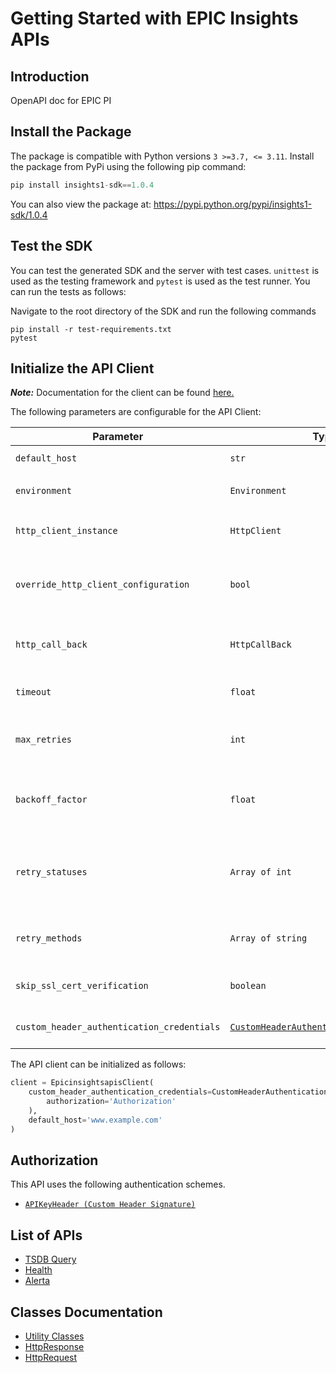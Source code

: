 
# Getting Started with EPIC Insights APIs

## Introduction

OpenAPI doc for EPIC PI

## Install the Package

The package is compatible with Python versions `3 >=3.7, <= 3.11`.
Install the package from PyPi using the following pip command:

```python
pip install insights1-sdk==1.0.4
```

You can also view the package at:
https://pypi.python.org/pypi/insights1-sdk/1.0.4

## Test the SDK

You can test the generated SDK and the server with test cases. `unittest` is used as the testing framework and `pytest` is used as the test runner. You can run the tests as follows:

Navigate to the root directory of the SDK and run the following commands

```
pip install -r test-requirements.txt
pytest
```

## Initialize the API Client

**_Note:_** Documentation for the client can be found [here.](https://www.github.com/vsvinav/insights-python-sdk/tree/1.0.4/doc/client.md)

The following parameters are configurable for the API Client:

| Parameter | Type | Description |
|  --- | --- | --- |
| `default_host` | `str` | *Default*: `'www.example.com'` |
| `environment` | `Environment` | The API environment. <br> **Default: `Environment.PRODUCTION`** |
| `http_client_instance` | `HttpClient` | The Http Client passed from the sdk user for making requests |
| `override_http_client_configuration` | `bool` | The value which determines to override properties of the passed Http Client from the sdk user |
| `http_call_back` | `HttpCallBack` | The callback value that is invoked before and after an HTTP call is made to an endpoint |
| `timeout` | `float` | The value to use for connection timeout. <br> **Default: 60** |
| `max_retries` | `int` | The number of times to retry an endpoint call if it fails. <br> **Default: 0** |
| `backoff_factor` | `float` | A backoff factor to apply between attempts after the second try. <br> **Default: 2** |
| `retry_statuses` | `Array of int` | The http statuses on which retry is to be done. <br> **Default: [408, 413, 429, 500, 502, 503, 504, 521, 522, 524]** |
| `retry_methods` | `Array of string` | The http methods on which retry is to be done. <br> **Default: ['GET', 'PUT']** |
| `skip_ssl_cert_verification` | `boolean` | Set to true to allow skipping ssl certificate verification |
| `custom_header_authentication_credentials` | [`CustomHeaderAuthenticationCredentials`](https://www.github.com/vsvinav/insights-python-sdk/tree/1.0.4/doc/$a/https://www.github.com/vsvinav/insights-python-sdk/tree/1.0.4/custom-header-signature.md) | The credential object for Custom Header Signature |

The API client can be initialized as follows:

```python
client = EpicinsightsapisClient(
    custom_header_authentication_credentials=CustomHeaderAuthenticationCredentials(
        authorization='Authorization'
    ),
    default_host='www.example.com'
)
```

## Authorization

This API uses the following authentication schemes.

* [`APIKeyHeader (Custom Header Signature)`](https://www.github.com/vsvinav/insights-python-sdk/tree/1.0.4/doc/$a/https://www.github.com/vsvinav/insights-python-sdk/tree/1.0.4/custom-header-signature.md)

## List of APIs

* [TSDB Query](https://www.github.com/vsvinav/insights-python-sdk/tree/1.0.4/doc/controllers/tsdb-query.md)
* [Health](https://www.github.com/vsvinav/insights-python-sdk/tree/1.0.4/doc/controllers/health.md)
* [Alerta](https://www.github.com/vsvinav/insights-python-sdk/tree/1.0.4/doc/controllers/alerta.md)

## Classes Documentation

* [Utility Classes](https://www.github.com/vsvinav/insights-python-sdk/tree/1.0.4/doc/utility-classes.md)
* [HttpResponse](https://www.github.com/vsvinav/insights-python-sdk/tree/1.0.4/doc/http-response.md)
* [HttpRequest](https://www.github.com/vsvinav/insights-python-sdk/tree/1.0.4/doc/http-request.md)

